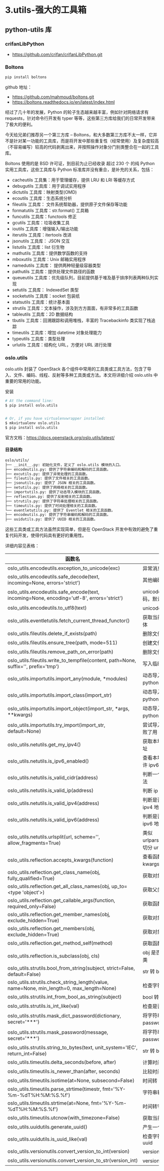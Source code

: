 # 3.utils-强大的工具箱

## python-utils 库

### crifanLibPython

- https://github.com/crifan/crifanLibPython.git

### Boltons

```sh
pip install boltons
```

github 地址：

- https://github.com/mahmoud/boltons.git
- https://boltons.readthedocs.io/en/latest/index.html

经过了几十年的发展，Python 的轮子生态越来越丰富，例如针对网络请求有 requests，针对命令行开发有 typer 等等，这些第三方库给我们的日常开发带来了极大的便利。

今天给兄弟们推荐另一个第三方库 – Boltons​，和大多数第三方库不太一样，它并不是针对某一功能的工具库，而是将开发中那些重复性（经常使用）及复杂度较高（不容易编写）较高的代码剥离出来，并按照操作对象分门别类整合在一起的工具库。

Boltons 使用的是 BSD 许可证，到目前为止已经收录 超过 230 个 的纯 Python 实用工具库，这些工具库与 Python 标准库并没有重合，是补充的关系，包括：

- cacheutils 工具集：用于管理缓存，提供 LRU 和 LRI 等缓存方式
- debugutils 工具库：用于调试实用程序
- dictutils 工具库：映射类型(OMD)
- ecoutils 工具库：生态系统分析
- fileutils 工具库： 文件系统帮助器，提供原子文件保存等功能
- formatutils 工具库：str.format() 工具箱
- funcutils 工具库：functools 修正
- gcutils 工具库：垃圾收集工具
- ioutils 工具库：增强输入/输出功能
- iterutils 工具库：itertools 改进
- jsonutils 工具库： JSON 交互
- listutils 工具库：list 衍生物
- mathutils 工具库：提供数学函数的支持
- mboxutils 工具库：Unix 邮箱实用程序
- namedutils 工具库： 提供两种轻量级容器类型
- pathutils 工具库：提供处理文件路径的函数
- queueutils 工具库：优先级队列，目前提供基于堆及基于排序列表两种队列实现
- setutils 工具库： IndexedSet 类型
- socketutils 工具库：socket 包装纸
- statsutils 工具库：统计基本面
- strutils 工具库：文本操作，涉及到方方面面，有非常多的工具函数
- tableutils 工具库：2D 数据结构
- tbutils 工具库：回溯跟踪和调用堆栈，丰富的 Tracebackinfo 类实现了栈追踪
- timeutils 工具库：增加 datetime 对象处理能力
- typeutils 工具库：类型处理
- urlutils 工具库：结构化 URL，方便对 URL 进行处理

### oslo.utils

oslo.utils 封装了 OpenStack 各个组件中常用的工具类或工具方法，包含了导入、文件、编码、线程、反射等多种工具类或方法。本文将详细介绍 oslo.utils 中重要的常用的功能。

安装

```sh
# At the command line:
$ pip install oslo.utils


# Or, if you have virtualenvwrapper installed:
$ mkvirtualenv oslo.utils
$ pip install oslo.utils
```

官方文档：https://docs.openstack.org/oslo.utils/latest/

#### 目录结构

```sh
oslo/utils/
├── __init__.py: 初始化文件，定义了 oslo.utils 模块的入口。
├── encodeutils.py: 提供了字符串编码和解码的工具函数。
├── excutils.py: 提供了异常处理的工具函数。
├── fileutils.py: 提供了文件相关的工具函数。
├── jsonutils.py: 提供了 JSON 相关的工具函数。
├── netutils.py: 提供了网络相关的工具函数。
├── importutils.py: 提供了动态导入模块的工具函数。
├── reflection.py: 提供了反射相关的工具函数。
├── strutils.py: 提供了字符串处理相关的工具函数。
├── timeutils.py: 提供了时间处理相关的工具函数。
└── eventletutils.py: 提供了 Eventlet 相关的工具函数。
├── encodeutils.py: 提供了字符串编码和解码的工具函数。
├── uuidutils.py: 提供了 UUID 相关的工具函数。
```

这些工具类或工具方法虽然实现简单，但是在 OpenStack 开发中有效的避免了重复代码开发，使得代码具有更好的重用性。

详细内容见表格：

| 函数名                                                                                     | 作用                               |
| ------------------------------------------------------------------------------------------ | ---------------------------------- |
| oslo_utils.encodeutils.exception_to_unicode(exc)                                           | 异常消息转 unicode                 |
| oslo_utils.encodeutils.safe_decode(text, incoming=None, errors='strict')                   | 其他编码转 unicode                 |
| oslo_utils.encodeutils.safe_encode(text, incoming=None, encoding='utf-8', errors='strict') | unicode 转其他编码，默认 utf-8     |
| oslo_utils.encodeutils.to_utf8(text)                                                       | unicode 转 utf-8                   |
| oslo_utils.eventletutils.fetch_current_thread_functor()                                    | 获取当前线程的结构体               |
| oslo_utils.fileutils.delete_if_exists(path)                                                | 删除文件                           |
| oslo_utils.fileutils.ensure_tree(path, mode=511)                                           | 创建文件夹                         |
| oslo_utils.fileutils.remove_path_on_error(path)                                            | 删除文件夹                         |
| oslo_utils.fileutils.write_to_tempfile(content, path=None, suffix='', prefix='tmp')        | 写入临时文件                       |
| oslo_utils.importutils.import_any(module, \*modules)                                       | 动态导入一个 python 包             |
| oslo_utils.importutils.import_class(import_str)                                            | 动态导入一个 python 类             |
| oslo_utils.importutils.import_object(import_str, \*args, \*\*kwargs)                       | 动态导入一个 python 对象           |
| oslo_utils.importutils.try_import(import_str, default=None)                                | 尝试导入一个包，失败了用 default   |
| oslo_utils.netutils.get_my_ipv4()                                                          | 获取本地的 ipv4 地址               |
| oslo_utils.netutils.is_ipv6_enabled()                                                      | 查看本地网络是否允许 ipv6          |
| oslo_utils.netutils.is_valid_cidr(address)                                                 | 判断一个地址是否合法               |
| oslo_utils.netutils.is_valid_ip(address)                                                   | 判断 ip 是否合法                   |
| oslo_utils.netutils.is_valid_ipv4(address)                                                 | 判断是否是合法的 ipv4 地址         |
| oslo_utils.netutils.is_valid_ipv6(address)                                                 | 判断是否是合法的 ipv6 地址         |
| oslo_utils.netutils.urlsplit(url, scheme='', allow_fragments=True)                         | 类似 urlparse.urlsplit()，切分 url |
| oslo_utils.reflection.accepts_kwargs(function)                                             | 查看函数是否接受 kwargs 类似的参数 |
| oslo_utils.reflection.get_class_name(obj, fully_qualified=True)                            | 获取对象的类名                     |
| oslo_utils.reflection.get_all_class_names(obj, up_to=<type 'object'>)                      | 获取父类名字                       |
| oslo_utils.reflection.get_callable_args(function, required_only=False)                     | 获取函数能传的参数                 |
| oslo_utils.reflection.get_member_names(obj, exclude_hidden=True)                           | 获取对象的属性名                   |
| oslo_utils.reflection.get_members(obj, exclude_hidden=True)                                | 获取对象的属性                     |
| oslo_utils.reflection.get_method_self(method)                                              | 获取函数的 self                    |
| oslo_utils.reflection.is_subclass(obj, cls)                                                | obj 是否是 cls 的子类              |
| oslo_utils.strutils.bool_from_string(subject, strict=False, default=False)                 | str 转 bool                        |
| oslo_utils.strutils.check_string_length(value, name=None, min_length=0, max_length=None)   | 检查字符串长度                     |
| oslo_utils.strutils.int_from_bool_as_string(subject)                                       | bool 转 int                        |
| oslo_utils.strutils.is_int_like(val)                                                       | 检查是否是数字                     |
| oslo_utils.strutils.mask_dict_password(dictionary, secret='\*\*\*')                        | 将字符串中的 password 替换掉       |
| oslo_utils.strutils.mask_password(message, secret='\*\*\*')                                | 将字符串中的 password 替换掉       |
| oslo_utils.strutils.string_to_bytes(text, unit_system='IEC', return_int=False)             | str 转 bytes                       |
| oslo_utils.timeutils.delta_seconds(before, after)                                          | 计算时间差                         |
| oslo_utils.timeutils.is_newer_than(after, seconds)                                         | 比较时间                           |
| oslo_utils.timeutils.isotime(at=None, subsecond=False)                                     | 时间转 iso 格式                    |
| oslo_utils.timeutils.parse_strtime(timestr, fmt='%Y-%m-%dT%H:%M:%S.%f')                    | 字符串转时间                       |
| oslo_utils.timeutils.strtime(at=None, fmt='%Y-%m-%dT%H:%M:%S.%f')                          | 时间转字符串                       |
| oslo_utils.timeutils.utcnow(with_timezone=False)                                           | 获取当前时间                       |
| oslo_utils.uuidutils.generate_uuid()                                                       | 产生一个 uuid                      |
| oslo_utils.uuidutils.is_uuid_like(val)                                                     | 检查字符串是否是 uuid              |
| oslo_utils.versionutils.convert_version_to_int(version)                                    | version 转 int                     |
| oslo_utils.versionutils.convert_version_to_str(version_int)                                | version 转字符串                   |
